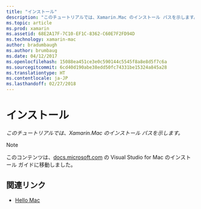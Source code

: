 ```yaml
---
title: "インストール"
description: "このチュートリアルでは、Xamarin.Mac のインストール パスを示します。"
ms.topic: article
ms.prod: xamarin
ms.assetid: 68E2A17F-7C10-EF1C-8362-C60E7F2FD94D
ms.technology: xamarin-mac
author: bradumbaugh
ms.author: brumbaug
ms.date: 04/12/2017
ms.openlocfilehash: 15088ea451ce3e0c590144c5545f8a8e8d5f7c6a
ms.sourcegitcommit: 6cd40d190abe38edd50fc74331be15324a845a28
ms.translationtype: HT
ms.contentlocale: ja-JP
ms.lasthandoff: 02/27/2018
---
```

# <a name="installation"></a>インストール

_このチュートリアルでは、Xamarin.Mac のインストール パスを示します。_

> [!NOTE]
> このコンテンツは、[docs.microsoft.com](https://docs.microsoft.com/en-us/visualstudio/mac/installation) の Visual Studio for Mac のインストール ガイドに移動しました。


## <a name="related-links"></a>関連リンク

- [Hello Mac](~/mac/get-started/hello-mac.md)
